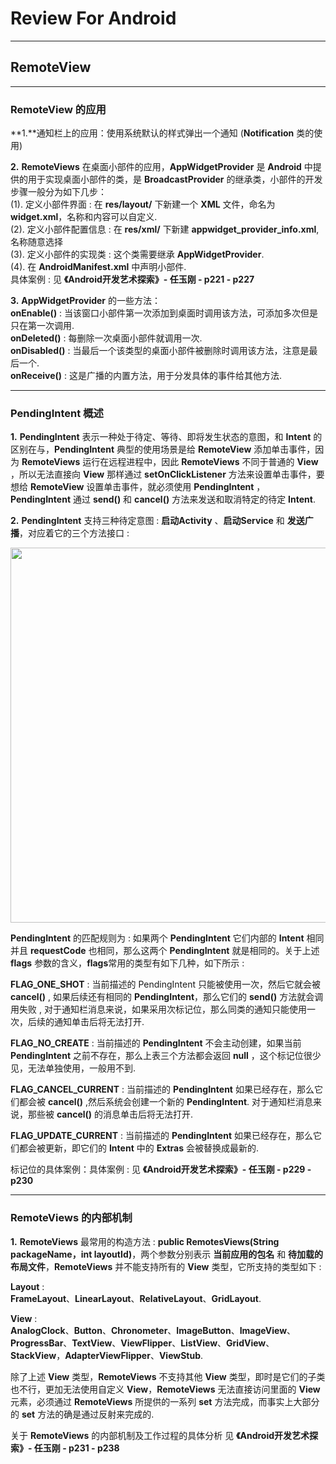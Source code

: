 # Review For Android
***
## RemoteView
***
### RemoteView 的应用   

**1.**通知栏上的应用：使用系统默认的样式弹出一个通知  (**Notification** 类的使用)  

**2.** **RemoteViews** 在桌面小部件的应用，**AppWidgetProvider** 是 **Android** 中提供的用于实现桌面小部件的类，是 **BroadcastProvider** 的继承类，小部件的开发步骤一般分为如下几步：  
(1). 定义小部件界面 : 在 **res/layout/** 下新建一个 **XML** 文件，命名为 **widget.xml**，名称和内容可以自定义.   
(2). 定义小部件配置信息 : 在 **res/xml/** 下新建 **appwidget\_provider\_info.xml**,名称随意选择  
(3). 定义小部件的实现类 : 这个类需要继承 **AppWidgetProvider**.   
(4). 在 **AndroidManifest.xml** 中声明小部件.  
具体案例 : 见 **《Android开发艺术探索》- 任玉刚 - p221 - p227**  

**3.** **AppWidgetProvider** 的一些方法：  
**onEnable()** : 当该窗口小部件第一次添加到桌面时调用该方法，可添加多次但是只在第一次调用.  
**onDeleted()** : 每删除一次桌面小部件就调用一次.  
**onDisabled()** :  当最后一个该类型的桌面小部件被删除时调用该方法，注意是最后一个.  
**onReceive()** : 这是广播的内置方法，用于分发具体的事件给其他方法.

***
### PendingIntent 概述 

**1.** **PendingIntent** 表示一种处于待定、等待、即将发生状态的意图，和 **Intent** 的区别在与，**PendingIntent** 典型的使用场景是给 **RemoteView** 添加单击事件，因为 **RemoteViews** 运行在远程进程中，因此 **RemoteViews** 不同于普通的 **View** ，所以无法直接向 **View** 那样通过 **setOnClickListener** 方法来设置单击事件，要想给 **RemoteView** 设置单击事件，就必须使用 **PendingIntent** ， **PendingIntent** 通过 **send()** 和 **cancel()** 方法来发送和取消特定的待定 **Intent**.  
  
**2.** **PendingIntent** 支持三种待定意图 : **启动Activity** 、**启动Service** 和 **发送广播**，对应着它的三个方法接口 :   

<img src = "https://raw.githubusercontent.com/Jiervs/RepsitoryResource/master/Dwelling-in-the-past/PendingIntent.png" width = 600 /> 

**PendingIntent** 的匹配规则为 : 如果两个 **PendingIntent** 它们内部的 **Intent** 相同并且 **requestCode** 也相同，那么这两个 **PendingIntent** 就是相同的。关于上述 **flags** 参数的含义，**flags**常用的类型有如下几种，如下所示 :  

**FLAG\_ONE\_SHOT** : 当前描述的 PendingIntent 只能被使用一次，然后它就会被 **cancel()** , 如果后续还有相同的 **PendingIntent**，那么它们的 **send()** 方法就会调用失败 , 对于通知栏消息来说，如果采用次标记位，那么同类的通知只能使用一次，后续的通知单击后将无法打开.  
  
**FLAG\_NO\_CREATE** : 当前描述的 **PendingIntent** 不会主动创建，如果当前 **PendingIntent** 之前不存在，那么上表三个方法都会返回 **null** ，这个标记位很少见，无法单独使用，一般用不到. 

**FLAG\_CANCEL\_CURRENT** : 当前描述的 **PendingIntent** 如果已经存在，那么它们都会被 **cancel()** ,然后系统会创建一个新的 **PendingIntent**. 对于通知栏消息来说，那些被 **cancel()** 的消息单击后将无法打开.  

**FLAG\_UPDATE\_CURRENT** : 当前描述的 **PendingIntent** 如果已经存在，那么它们都会被更新，即它们的 **Intent** 中的 **Extras** 会被替换成最新的.  

标记位的具体案例：具体案例 : 见 **《Android开发艺术探索》- 任玉刚 - p229 - p230**  

***
### **RemoteViews** 的内部机制  

**1.** **RemoteViews** 最常用的构造方法 : **public RemotesViews(String packageName，int layoutId)**，两个参数分别表示 **当前应用的包名** 和 **待加载的布局文件**，**RemoteViews** 并不能支持所有的 **View** 类型，它所支持的类型如下 :  

**Layout** :   
**FrameLayout**、**LinearLayout**、**RelativeLayout**、**GridLayout**.  

**View** :  
**AnalogClock**、**Button**、**Chronometer**、**ImageButton**、**ImageView**、**ProgressBar**、**TextView**、**ViewFlipper**、**ListView**、**GridView**、**StackView**，**AdapterViewFlipper**、**ViewStub**. 

除了上述 **View** 类型，**RemoteViews** 不支持其他 **View** 类型，即时是它们的子类也不行，更加无法使用自定义 **View**，**RemoteViews** 无法直接访问里面的 **View** 元素，必须通过 **RemoteViews** 所提供的一系列 **set** 方法完成，而事实上大部分的 **set**  方法的确是通过反射来完成的.  

关于 **RemoteViews** 的内部机制及工作过程的具体分析 见 **《Android开发艺术探索》- 任玉刚 - p231 - p238**  


